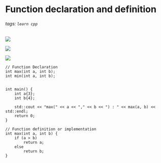 # Function declaration and definition
###### tags: `learn cpp`

![](https://i.imgur.com/ltb16o5.png)

![](https://i.imgur.com/s6oHQ0d.png)

![](https://i.imgur.com/spxqXKE.png)
```cpp=
// Function Declaration
int max(int a, int b);
int min(int a, int b);


int main() {
    int a{3};
    int b{4};

    std::cout << "max(" << a << "," << b << ") : " << max(a, b) << std::endl;
    return 0;
}

// Function definition or implementation
int max(int a, int b) {
    if (a > b)
        return a;
    else
        return b;
}
```